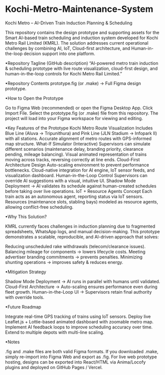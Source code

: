 # Kochi-Metro-Maintenance-System
Kochi Metro – AI-Driven Train Induction Planning & Scheduling

This repository contains the design prototype and supporting assets for the Smart AI-based train scheduling and induction system developed for Kochi Metro Rail Limited (KMRL). The solution addresses current operational challenges by combining AI, IoT, Cloud-first architecture, and Human-in-the-loop decision support into one platform.

•Repository Tagline (GitHub description)
“AI-powered metro train induction & scheduling prototype with live route visualization, cloud-first design, and human-in-the-loop controls for Kochi Metro Rail Limited.”

•Repository Contents
prototype.fig (or .make) → Full Figma design prototype.


•How to Open the Prototype

Go to Figma Web
 (recommended) or open the Figma Desktop App.
Click Import File.
Select the prototype.fig (or .make) file from this repository.
The project will load into your Figma workspace for viewing and editing.

•Key Features of the Prototype
Kochi Metro Route Visualization
Includes Blue Line (Aluva → Tripunithura) and Pink Line (JLN Stadium → Infopark II) with all stations.
Accurate alignment of metro routes with GPS-informed map structure.
What-If Simulator (Interactive)
Supervisors can simulate different scenarios (maintenance delay, branding priority, clearance pending, mileage balancing).
Visual animated representation of trains moving across tracks, reversing correctly at line ends.
Cloud-First Architecture Design
Auto-scaling environment to prevent performance bottlenecks.
Cloud-native integration for AI engine, IoT sensor feeds, and visualization dashboard.
Human-in-the-Loop Control
Supervisors can override AI suggestions with a visual, intuitive UI.
Shadow Mode Deployment → AI validates its schedule against human-created schedules before taking over live operations.
IoT + Resource Agents Concept
Each train acts as an autonomous agent, reporting status via IoT sensors.
Resources (maintenance slots, stabling bays) modeled as resource agents, allowing conflict-free scheduling.

•Why This Solution?

KMRL currently faces challenges in induction planning due to fragmented spreadsheets, WhatsApp logs, and manual decision-making. This prototype demonstrates a scalable, reproducible, and AI-driven approach that solves:

Reducing unscheduled rake withdrawals (telecom/clearance issues).
Balancing mileage for components → lowers lifecycle costs.
Meeting advertiser branding commitments → prevents penalties.
Minimizing shunting operations → improves safety & reduces energy.

•Mitigation Strategy

Shadow Mode Deployment → AI runs in parallel with humans until validated.
Cloud-First Architecture → Auto-scaling ensures performance even during fleet growth.
Human-in-the-Loop UI → Supervisors retain final authority with override tools.

•Future Roadmap

Integrate real-time GPS tracking of trains using IoT sensors.
Deploy live Leaflet.js + Lottie-based animated dashboard with zoomable metro map.
Implement AI feedback loops to improve scheduling accuracy over time.
Extend to multiple depots with multi-line scaling.

•Notes

.fig and .make files are both valid Figma formats. If you downloaded .make, simply re-import into Figma Web and export as .fig.
For live web prototype hosting, designs can be exported into React/HTML via Anima/Locofy plugins and deployed on GitHub Pages / Vercel.


